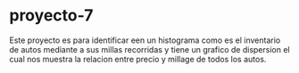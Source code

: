 # proyecto-7

Este proyecto es para identificar een un histograma como es el inventario de autos mediante a sus millas recorridas y tiene un grafico de dispersion el cual nos muestra la relacion entre precio y millage de todos los autos.